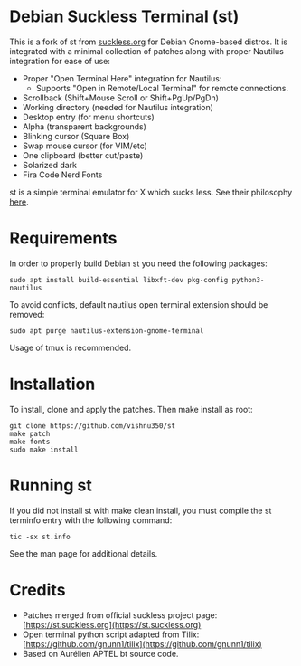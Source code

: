 # Debian Suckless Terminal (st)

This is a fork of st from [suckless.org](https://st.suckless.org) for Debian Gnome-based distros. It is integrated with a minimal collection of patches along with proper Nautilus integration for ease of use:
- Proper "Open Terminal Here" integration for Nautilus:
  - Supports "Open in Remote/Local Terminal" for remote connections.
- Scrollback (Shift+Mouse Scroll or Shift+PgUp/PgDn)
- Working directory (needed for Nautilus integration)
- Desktop entry (for menu shortcuts)
- Alpha (transparent backgrounds)
- Blinking cursor (Square Box)
- Swap mouse cursor (for VIM/etc)
- One clipboard (better cut/paste)
- Solarized dark
- Fira Code Nerd Fonts

st is a simple terminal emulator for X which sucks less. See their philosophy [here](https://suckless.org/philosophy).


# Requirements

In order to properly build Debian st you need the following packages:
    
    sudo apt install build-essential libxft-dev pkg-config python3-nautilus

To avoid conflicts, default nautilus open terminal extension should be removed:
    
    sudo apt purge nautilus-extension-gnome-terminal

Usage of tmux is recommended.


# Installation

To install, clone and apply the patches. Then make install as root:

    git clone https://github.com/vishnu350/st
    make patch
    make fonts
    sudo make install


# Running st

If you did not install st with make clean install, you must compile
the st terminfo entry with the following command:

    tic -sx st.info

See the man page for additional details.

# Credits

- Patches merged from official suckless project page: [https://st.suckless.org](https://st.suckless.org)
- Open terminal python script adapted from Tilix: [https://github.com/gnunn1/tilix](https://github.com/gnunn1/tilix)
- Based on Aurélien APTEL <aurelien dot aptel at gmail dot com> bt source code.

